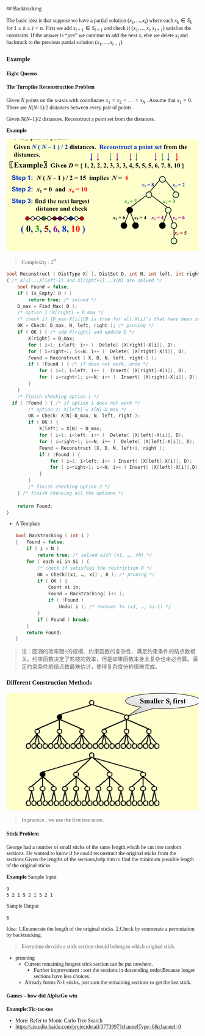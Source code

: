 <font face = "Times New Roman">
## Backtracking

The basic idea is that suppose we have a partial solution $( x_1, ... , x_i )$ where each $x_k \in S_k$ for  $1 \le k \le i < n$.   First we add  $x_{i+1} \in S_{i+1}$ and check if $( x_1, ... , x_i, x_{i+1} )$ satisfies the constrains.  If the answer is $“yes”$ we continue to add the next $x$, else we delete $x_i$ and backtrack to the previous partial solution $( x_1, ... , x_{i-1} )$​.

### Example

#### Eight Queens

#### The Turnpike Reconstruction Problem

Given $N$ points on the x-axis with coordinates $x_1 <  x_2 < …< x_N$ .  Assume that $x_1 = 0$.  There are $N ( N – 1 ) / 2$ distances between every pair of points.

Given $N ( N – 1 ) / 2$ distances.  Reconstruct a point set from the distances.

**Example**

![1](1.png)

> Complexity : $2^n$

```C
bool Reconstruct ( DistType X[ ], DistSet D, int N, int left, int right )
{ /* X[1]...X[left-1] and X[right+1]...X[N] are solved */
    bool Found = false;
    if ( Is_Empty( D ) )
        return true; /* solved */
    D_max = Find_Max( D );
    /* option 1：X[right] = D_max */
    /* check if |D_max-X[i]|D is true for all X[i]’s that have been solved */
    OK = Check( D_max, N, left, right ); /* pruning */
    if ( OK ) { /* add X[right] and update D */
        X[right] = D_max;
        for ( i=1; i<left; i++ )  Delete( |X[right]-X[i]|, D);
        for ( i=right+1; i<=N; i++ )  Delete( |X[right]-X[i]|, D);
        Found = Reconstruct ( X, D, N, left, right-1 );
        if ( !Found ) { /* if does not work, undo */
            for ( i=1; i<left; i++ )  Insert( |X[right]-X[i]|, D);
            for ( i=right+1; i<=N; i++ )  Insert( |X[right]-X[i]|, D);
        }
    }
    /* finish checking option 1 */
  if ( !Found ) { /* if option 1 does not work */
        /* option 2: X[left] = X[N]-D_max */
        OK = Check( X[N]-D_max, N, left, right );
        if ( OK ) {
            X[left] = X[N] – D_max;
            for ( i=1; i<left; i++ )  Delete( |X[left]-X[i]|, D);
            for ( i=right+1; i<=N; i++ )  Delete( |X[left]-X[i]|, D);
            Found = Reconstruct (X, D, N, left+1, right );
            if ( !Found ) {
                for ( i=1; i<left; i++ ) Insert( |X[left]-X[i]|, D);
                for ( i=right+1; i<=N; i++ ) Insert( |X[left]-X[i]|,D);
            }
        }
        /* finish checking option 2 */
    } /* finish checking all the options */
    
    return Found;
}

```

* A Template

  ```C
  bool Backtracking ( int i )
  {   Found = false;
      if ( i > N )
          return true; /* solved with (x1, …, xN) */
      for ( each xi in Si ) { 
          /* check if satisfies the restriction R */
          OK = Check((x1, …, xi) , R ); /* pruning */
          if ( OK ) {
              Count xi in;
              Found = Backtracking( i+1 );
              if ( !Found )
                  Undo( i ); /* recover to (x1, …, xi-1) */
          }
          if ( Found ) break; 
      }
      return Found;
  }
  ```

> 注：回溯的效率跟S的规模、约束函数的复杂性、满足约束条件的结点数相关。约束函数决定了剪枝的效率，但是如果函数本身太复杂也未必合算。满足约束条件的结点数最难估计，使得复杂度分析很难完成。

### Different Construction Methods

![2](2.png)

> In practice , we use the first tree more.

#### Stick Problem

George had a number of small sticks of the same length,whcih he cut into random sections. He wanted to know if he could reconstruct the original sticks from the sections.Given the lengths of the sections,help him to find the minimum possible length of the original sticks.

**Example**
Sample Input
```
9
5 2 1 5 2 1 5 2 1
```
Sample Output
```
6
```
Idea:
1.Enumerate the length of the original sticks.
2.Check by enumerate a permutation by backtracking.
> Everytime devcide a stick section should belong to which original stick.

* prunning
  - Current remaining longest stick section can be put nowhere.
    - Further improvement : sort the sections in descending order.Because longer sections have less choices.
  - Already forms N-1 sticks, just sum the remaining sections to get the last stick.
  

#### Games – how did AlphaGo win 

**Example:Tic-tac-toe**

* More: Refer to Monte Carlo Tree Search
* https://aistudio.baidu.com/projectdetail/3773997?channelType=0&channel=0

</font>